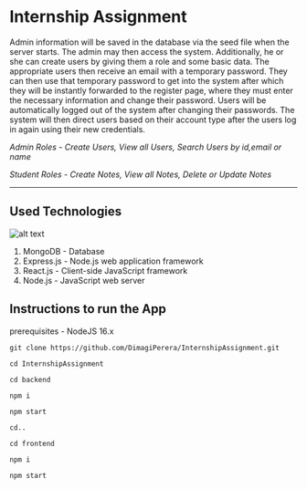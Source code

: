 # Internship Assignment

Admin information will be saved in the database via the seed file when the server starts. The admin may then access the system. Additionally, he or she can create users by giving them a role and some basic data. The appropriate users then receive an email with a temporary password. They can then use that temporary password to get into the system after which they will be instantly forwarded to the register page, where they must enter the necessary information and change their password. Users will be automatically logged out of the system after changing their passwords. The system will then direct users based on their account type after the users log in again using their new credentials.


_Admin Roles - Create Users, View all Users, Search Users by id,email or name_

_Student Roles - Create Notes, View all Notes, Delete or Update Notes_

----------------------

Used Technologies
------------------

![alt text](https://media-exp1.licdn.com/dms/image/C4D1BAQHK_XcVi1f4MQ/company-background_10000/0/1607639630421?e=2147483647&v=beta&t=_9FtKJcA9d2CdwIVXRLesSUgYymeUYZ6GlVYi2IxFY0)

1. MongoDB - Database
2. Express.js - Node.js web application framework
3. React.js - Client-side JavaScript framework
4. Node.js - JavaScript web server


Instructions to run the App
---------------------------
prerequisites - NodeJS 16.x

```git clone https://github.com/DimagiPerera/InternshipAssignment.git```

```cd InternshipAssignment```

``` cd backend ```

```npm i```

```npm start```

```cd..```

```cd frontend```

```npm i```

```npm start```






